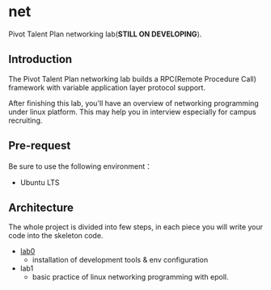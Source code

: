 # net
Pivot Talent Plan networking lab(**STILL ON DEVELOPING**).

## Introduction
The Pivot Talent Plan networking lab builds a RPC(Remote Procedure Call) framework with variable application layer protocol support.

After finishing this lab, you'll have an overview of networking programming under linux platform. This may help you in interview especially for campus recruiting.

## Pre-request
Be sure to use the following environment：
* Ubuntu LTS

## Architecture
The whole project is divided into few steps, in each piece you will write your code into the skeleton code.
* [lab0](lab0/lab0.md)
    * installation of development tools & env configuration
* lab1
    * basic practice of linux networking programming with epoll.
